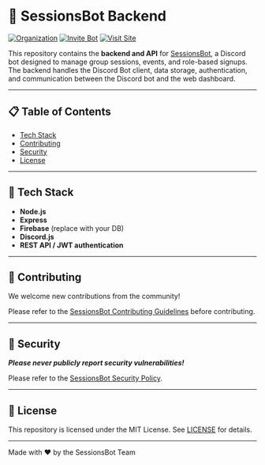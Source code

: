 # 🤖 SessionsBot Backend

[![Organization](https://img.shields.io/badge/GitHub_Organization-025E8C?style=for-the-badge&logo=github&logoColor=white)](https://github.com/orgs/SessionsBot)
[![Invite Bot](https://img.shields.io/badge/Invite_Bot-0d8022?style=for-the-badge&logo=discord&logoColor=white)](https://invite.sessionsbot.fyi)
[![Visit Site](https://img.shields.io/badge/Visit_Website-7e13b0?style=for-the-badge&logo=safari&logoColor=white)](https://sessionsbot.fyi)

This repository contains the **backend and API** for [SessionsBot](https://github.com/SessionsBot), a Discord bot designed to manage group sessions, events, and role-based signups. The backend handles the Discord Bot client, data storage, authentication, and communication between the Discord bot and the web dashboard.

---

## 📋 Table of Contents

- [Tech Stack](#-tech-stack)
- [Contributing](#-contributing)
- [Security](#-security)
- [License](#-license)

---

## 🧠 Tech Stack

- **Node.js**  
- **Express** 
- **Firebase** (replace with your DB)  
- **Discord.js**  
- **REST API / JWT authentication**  

---

## 🙌 Contributing

We welcome new contributions from the community! 

Please refer to the [SessionsBot Contributing Guidelines](https://github.com/SessionsBot/.github/blob/main/.github/CONTRIBUTING.md) before contributing.

---

## 🔐 Security

***Please never publicly report security vulnerabilities!***

Please refer to the [SessionsBot Security Policy](https://github.com/SessionsBot/.github/blob/main/.github/SECURITY.md).

---

## 📄 License

This repository is licensed under the MIT License. See [LICENSE](./LICENSE) for details.

---

Made with ❤️ by the SessionsBot Team

